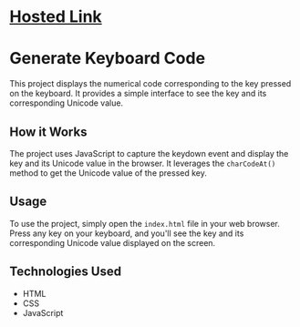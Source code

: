 # [Hosted Link]()

# Generate Keyboard Code

This project displays the numerical code corresponding to the key pressed on the keyboard. It provides a simple interface to see the key and its corresponding Unicode value.

## How it Works

The project uses JavaScript to capture the keydown event and display the key and its Unicode value in the browser. It leverages the `charCodeAt()` method to get the Unicode value of the pressed key.

## Usage

To use the project, simply open the `index.html` file in your web browser. Press any key on your keyboard, and you'll see the key and its corresponding Unicode value displayed on the screen.

## Technologies Used

- HTML
- CSS
- JavaScript

